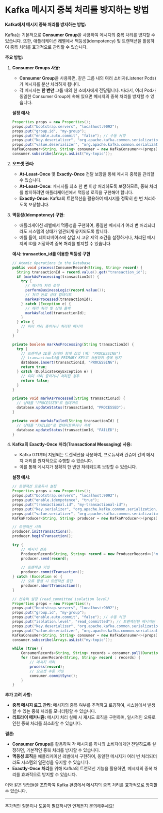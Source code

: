 # Kafka 메시지 중복 처리를 방지하는 방법

**Kafka에서 메시지 중복 처리를 방지하는 방법:**

Kafka는 기본적으로 **Consumer Group**을 사용하여 메시지의 중복 처리를 방지할 수 있습니다. 또한, 애플리케이션 레벨에서 멱등성(idempotency) 및 트랜잭션을 활용하여 중복 처리를 효과적으로 관리할 수 있습니다.

**주요 방법:**

1. **Consumer Groups 사용:**
    - **Consumer Group**을 사용하면, 같은 그룹 내의 여러 소비자(Listener Pods)가 메시지를 분산 처리하게 됩니다.
    - 각 메시지는 **한 번만** 그룹 내의 한 소비자에게 전달됩니다. 따라서, 여러 Pod가 동일한 Consumer Group에 속해 있으면 메시지의 중복 처리를 방지할 수 있습니다.

   **설정 예시:**

   ```java
   Properties props = new Properties();
   props.put("bootstrap.servers", "localhost:9092");
   props.put("group.id", "my-group");
   props.put("enable.auto.commit", "false"); // 수동 커밋
   props.put("key.deserializer", "org.apache.kafka.common.serialization.StringDeserializer");
   props.put("value.deserializer", "org.apache.kafka.common.serialization.StringDeserializer");
   KafkaConsumer<String, String> consumer = new KafkaConsumer<>(props);
   consumer.subscribe(Arrays.asList("my-topic"));
   ```

2. **오프셋 관리:**
    - **At-Least-Once** 및 **Exactly-Once** 전달 보장을 통해 메시지 중복을 관리할 수 있습니다.
    - **At-Least-Once**: 메시지를 최소 한 번 이상 처리하도록 보장하므로, 중복 처리를 방지하려면 애플리케이션에서 멱등성 로직을 구현해야 합니다.
    - **Exactly-Once**: Kafka의 트랜잭션을 활용하여 메시지를 정확히 한 번 처리하도록 보장합니다.

3. **멱등성(Idempotency) 구현:**
    - 애플리케이션 레벨에서 멱등성을 구현하여, 동일한 메시지가 여러 번 처리되더라도 시스템의 상태가 일관되게 유지되도록 합니다.
    - 예를 들어, 데이터베이스에 삽입 시 고유 제약 조건을 설정하거나, 처리된 메시지의 ID를 저장하여 중복 처리를 방지할 수 있습니다.

   **예시: transaction_id를 이용한 멱등성 구현**

   ```java
   // Atomic Operations in the Database
   public void process(ConsumerRecord<String, String> record) {
     String transactionId = record.value().get("transaction_id");
     if (markAsProcessing(transactionId)) {
       try {
         // 메시지 처리 로직
         performBusinessLogic(record.value());
         // 처리 완료 상태 업데이트
         markAsProcessed(transactionId);
       } catch (Exception e) {
         // 에러 처리 및 상태 롤백
         markAsFailed(transactionId);
       }
     } else {
       // 이미 처리 중이거나 처리된 메시지
     }
   }
   
   private boolean markAsProcessing(String transactionId) {
     try {
       // 트랜잭션 ID를 상태와 함께 삽입 (예: "PROCESSING")
       // transactionId를 PRIMARY KEY로 사용하여 중복 방지
       database.insert(transactionId, "PROCESSING");
       return true;
     } catch (DuplicateKeyException e) {
       // 이미 처리 중이거나 처리된 경우
       return false;
     }
   }
   
   private void markAsProcessed(String transactionId) {
     // 상태를 "PROCESSED"로 업데이트
     database.updateStatus(transactionId, "PROCESSED");
   }
   
   private void markAsFailed(String transactionId) {
     // 상태를 "FAILED"로 업데이트하거나 삭제
     database.updateStatus(transactionId, "FAILED");
   }
   ```

4. **Kafka의 Exactly-Once 처리(Transactional Messaging) 사용:**
    - Kafka 0.11부터 지원되는 트랜잭션을 사용하여, 프로듀서와 컨슈머 간의 메시지 처리를 원자적으로 수행할 수 있습니다.
    - 이를 통해 메시지가 정확히 한 번만 처리되도록 보장할 수 있습니다.

   **설정 예시:**

   ```java
   // 트랜잭션 프로듀서 설정
   Properties props = new Properties();
   props.put("bootstrap.servers", "localhost:9092");
   props.put("enable.idempotence", "true");
   props.put("transactional.id", "my-transactional-id");
   props.put("key.serializer", "org.apache.kafka.common.serialization.StringSerializer");
   props.put("value.serializer", "org.apache.kafka.common.serialization.StringSerializer");
   KafkaProducer<String, String> producer = new KafkaProducer<>(props);

   // 트랜잭션 시작
   producer.initTransactions();
   producer.beginTransaction();

   try {
       // 메시지 전송
       ProducerRecord<String, String> record = new ProducerRecord<>("my-topic", "key", "value");
       producer.send(record);
       
       // 트랜잭션 커밋
       producer.commitTransaction();
   } catch (Exception e) {
       // 오류 발생 시 트랜잭션 중단
       producer.abortTransaction();
   }
   ```

   ```java
   // 컨슈머 설정 (read_committed isolation level)
   Properties props = new Properties();
   props.put("bootstrap.servers", "localhost:9092");
   props.put("group.id", "my-group");
   props.put("enable.auto.commit", "false"); // 수동 커밋
   props.put("isolation.level", "read_committed"); // 트랜잭션된 메시지만 읽기
   props.put("key.deserializer", "org.apache.kafka.common.serialization.StringDeserializer");
   props.put("value.deserializer", "org.apache.kafka.common.serialization.StringDeserializer");
   KafkaConsumer<String, String> consumer = new KafkaConsumer<>(props);
   consumer.subscribe(Arrays.asList("my-topic"));
   
   while (true) {
       ConsumerRecords<String, String> records = consumer.poll(Duration.ofMillis(100));
       for (ConsumerRecord<String, String> record : records) {
           // 메시지 처리
           process(record);
           // 오프셋 수동 커밋
           consumer.commitSync();
       }
   }
   ```

**추가 고려 사항:**
- **중복 메시지 로그 관리:** 메시지의 중복 여부를 추적하고 로깅하여, 시스템에서 발생할 수 있는 중복 처리를 모니터링할 수 있습니다.
- **리트라이 메커니즘:** 메시지 처리 실패 시 재시도 로직을 구현하여, 일시적인 오류로 인한 중복 처리를 최소화할 수 있습니다.

**결론:**
- **Consumer Groups**를 활용하여 각 메시지를 하나의 소비자에게만 전달하도록 설정하면, 기본적인 중복 처리를 방지할 수 있습니다.
- **멱등성 로직**을 애플리케이션 레벨에서 구현하여, 동일한 메시지가 여러 번 처리되더라도 시스템의 일관성을 유지할 수 있습니다.
- **Exactly-Once 처리**를 위해 Kafka의 트랜잭션 기능을 활용하면, 메시지의 중복 처리를 효과적으로 방지할 수 있습니다.

이와 같은 방법들을 조합하여 Kafka 환경에서 메시지의 중복 처리를 효과적으로 방지할 수 있습니다.

---

추가적인 질문이나 도움이 필요하시면 언제든지 문의해주세요!